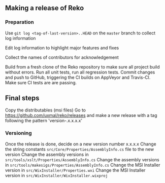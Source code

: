 ## Making a release of Reko

### Preparation
Use `git log <tag-of-last-version>..HEAD` on the `master` branch to collect log information

Edit log information to highlight major features and fixes 

Collect the names of contributors for acknowledgement

Build from a fresh clone of the Reko repository to make sure all project build without errors.
Run all unit tests, run all regression tests.
Commit changes and push to GitHub, triggering the CI builds on AppVeyor and Travis-CI.
Make sure CI tests are are passing.

## Final steps
Copy the distributables (msi files)
Go to https://github.com/uxmal/reko/releases and make a new release with a tag 
following the pattern 'version-.x.x.x.x'

### Versioning
Once the release is done, decide on a new version number x.x.x.x
Change the string constants `src/Core/Properties/AssemblyInfo.cs` file to the new version
Change the assembly versions in `src/tools/xslt/Properties/AssemblyInfo.cs`
Change the assembly versions in `src/tools/makesigs/Properties/AssemblyInfo.cs`
Change the MSI Installer version in `src/WixInstaller/Properties.wxi`
Change the MSI Installer version in `src/WixInstaller/WixInstaller.wixproj`
